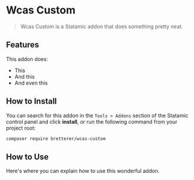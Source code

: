 # Wcas Custom

> Wcas Custom is a Statamic addon that does something pretty neat.

## Features

This addon does:

- This
- And this
- And even this

## How to Install

You can search for this addon in the `Tools > Addons` section of the Statamic control panel and click **install**, or run the following command from your project root:

``` bash
composer require bretterer/wcas-custom
```

## How to Use

Here's where you can explain how to use this wonderful addon.
